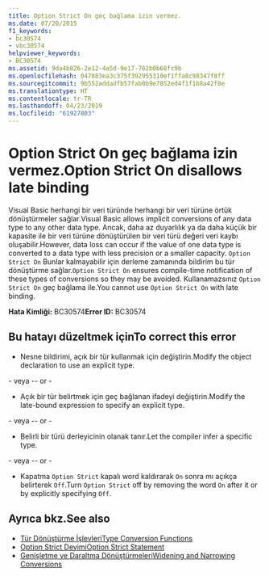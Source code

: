 ```yaml
---
title: Option Strict On geç bağlama izin vermez.
ms.date: 07/20/2015
f1_keywords:
- bc30574
- vbc30574
helpviewer_keywords:
- BC30574
ms.assetid: 9da4b826-2e12-4a5d-9e17-762b0b68fc9b
ms.openlocfilehash: 047883ea3c375f392955310ef1ffa8c98347f8ff
ms.sourcegitcommit: 9b552addadfb57fab0b9e7852ed4f1f1b8a42f8e
ms.translationtype: HT
ms.contentlocale: tr-TR
ms.lasthandoff: 04/23/2019
ms.locfileid: "61927803"
---
```

# <a name="option-strict-on-disallows-late-binding"></a><span data-ttu-id="b6b66-102">Option Strict On geç bağlama izin vermez.</span><span class="sxs-lookup"><span data-stu-id="b6b66-102">Option Strict On disallows late binding</span></span>
<span data-ttu-id="b6b66-103">Visual Basic herhangi bir veri türünde herhangi bir veri türüne örtük dönüştürmeler sağlar.</span><span class="sxs-lookup"><span data-stu-id="b6b66-103">Visual Basic allows implicit conversions of any data type to any other data type.</span></span> <span data-ttu-id="b6b66-104">Ancak, daha az duyarlılık ya da daha küçük bir kapasite ile bir veri türüne dönüştürülen bir veri türü değeri veri kaybı oluşabilir.</span><span class="sxs-lookup"><span data-stu-id="b6b66-104">However, data loss can occur if the value of one data type is converted to a data type with less precision or a smaller capacity.</span></span> <span data-ttu-id="b6b66-105">`Option Strict On` Bunlar kalmayabilir için derleme zamanında bildirim bu tür dönüştürme sağlar.</span><span class="sxs-lookup"><span data-stu-id="b6b66-105">`Option Strict On` ensures compile-time notification of these types of conversions so they may be avoided.</span></span> <span data-ttu-id="b6b66-106">Kullanamazsınız `Option Strict On` geç bağlama ile.</span><span class="sxs-lookup"><span data-stu-id="b6b66-106">You cannot use `Option Strict On` with late binding.</span></span>  

 <span data-ttu-id="b6b66-107">**Hata Kimliği:** BC30574</span><span class="sxs-lookup"><span data-stu-id="b6b66-107">**Error ID:** BC30574</span></span>  
  
## <a name="to-correct-this-error"></a><span data-ttu-id="b6b66-108">Bu hatayı düzeltmek için</span><span class="sxs-lookup"><span data-stu-id="b6b66-108">To correct this error</span></span>  
  
- <span data-ttu-id="b6b66-109">Nesne bildirimi, açık bir tür kullanmak için değiştirin.</span><span class="sxs-lookup"><span data-stu-id="b6b66-109">Modify the object declaration to use an explicit type.</span></span>  
  
 <span data-ttu-id="b6b66-110">\- veya -</span><span class="sxs-lookup"><span data-stu-id="b6b66-110">\- or -</span></span>  
  
- <span data-ttu-id="b6b66-111">Açık bir tür belirtmek için geç bağlanan ifadeyi değiştirin.</span><span class="sxs-lookup"><span data-stu-id="b6b66-111">Modify the late-bound expression to specify an explicit type.</span></span>  
  
 <span data-ttu-id="b6b66-112">\- veya -</span><span class="sxs-lookup"><span data-stu-id="b6b66-112">\- or -</span></span>  
  
- <span data-ttu-id="b6b66-113">Belirli bir türü derleyicinin olanak tanır.</span><span class="sxs-lookup"><span data-stu-id="b6b66-113">Let the compiler infer a specific type.</span></span>  
  
 <span data-ttu-id="b6b66-114">\- veya -</span><span class="sxs-lookup"><span data-stu-id="b6b66-114">\- or -</span></span>  
  
- <span data-ttu-id="b6b66-115">Kapatma `Option Strict` kapalı word kaldırarak `On` sonra mı açıkça belirterek `Off`.</span><span class="sxs-lookup"><span data-stu-id="b6b66-115">Turn `Option Strict` off by removing the word `On` after it or by explicitly specifying `Off`.</span></span>  
  
## <a name="see-also"></a><span data-ttu-id="b6b66-116">Ayrıca bkz.</span><span class="sxs-lookup"><span data-stu-id="b6b66-116">See also</span></span>

- [<span data-ttu-id="b6b66-117">Tür Dönüştürme İşlevleri</span><span class="sxs-lookup"><span data-stu-id="b6b66-117">Type Conversion Functions</span></span>](../../visual-basic/language-reference/functions/type-conversion-functions.md)
- [<span data-ttu-id="b6b66-118">Option Strict Deyimi</span><span class="sxs-lookup"><span data-stu-id="b6b66-118">Option Strict Statement</span></span>](../../visual-basic/language-reference/statements/option-strict-statement.md)
- [<span data-ttu-id="b6b66-119">Genişletme ve Daraltma Dönüştürmeleri</span><span class="sxs-lookup"><span data-stu-id="b6b66-119">Widening and Narrowing Conversions</span></span>](../../visual-basic/programming-guide/language-features/data-types/widening-and-narrowing-conversions.md)
